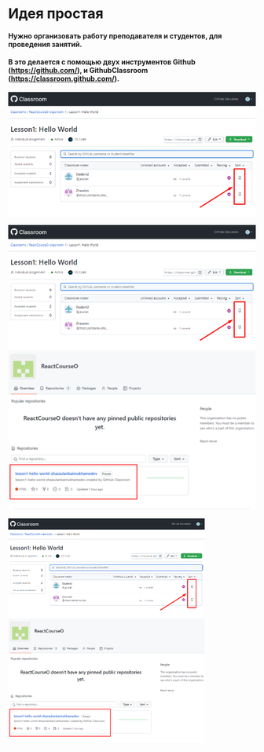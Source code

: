 # Идея простая
#### Нужно организовать работу преподавателя и студентов, для проведения занятий. 
#### B это делается с помощью двух инструментов Github (https://github.com/), и GithubClassroom (https://classroom.github.com/).

![](1.png)

![alt-text-1](1.png "title-1") ![alt-text-2](2.png "title-2")

<img src="1.png" width="400"/> <img src="2.png" width="400"/> 

